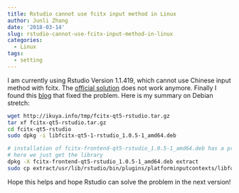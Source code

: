 ```yaml
---
title: Rstudio cannot use fcitx input method in Linux
author: Junli Zhang
date: '2018-03-14'
slug: rstudio-cannot-use-fcitx-input-method-in-linux
categories:
  - Linux
tags:
  - setting
---
```


I am currently using Rstudio Version 1.1.419, which cannot use Chinese input method with fcitx. The [official solution](https://support.rstudio.com/hc/en-us/articles/205605748-Using-RStudio-0-99-with-Fctix-on-Linux) does not work anymore. Finally I found this [blog](https://bbs.deepin.org/forum.php?mod=viewthread&tid=149730) that fixed the problem. Here is my summary on Debian stretch:

```bash
wget http://ikuya.info/tmp/fcitx-qt5-rstudio.tar.gz 
tar xf fcitx-qt5-rstudio.tar.gz 
cd fcitx-qt5-rstudio 
sudo dpkg -i libfcitx-qt5-1-rstudio_1.0.5-1_amd64.deb

# installation of fcitx-frontend-qt5-rstudio_1.0.5-1_amd64.deb has a problem
# here we just get the library
dpkg -X fcitx-frontend-qt5-rstudio_1.0.5-1_amd64.deb extract
sudo cp extract/usr/lib/rstudio/bin/plugins/platforminputcontexts/libfcitxplatforminputcontextplugin.so /usr/lib/rstudio/bin/plugins/platforminputcontexts/
```

Hope this helps and hope Rstudio can solve the problem in the next version!
